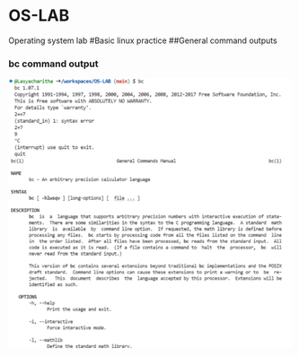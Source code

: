 # OS-LAB
Operating system lab
#Basic linux practice 
##General command outputs
### bc command output
![bc command output](bc.png)
![bcman command manual](bcman.png)
